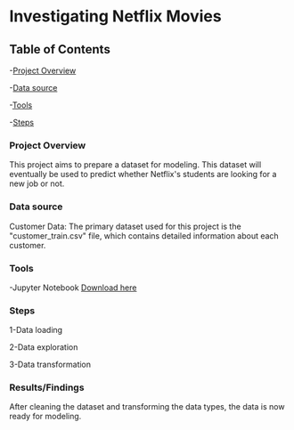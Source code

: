 # Investigating Netflix Movies

## Table of Contents

 -[Project Overview](#Project-Overview)
 
 -[Data source](#Data-source)
 
 -[Tools](#Tools)
 
 -[Steps](#Steps)
 
### Project Overview

This project aims to prepare a dataset for modeling. This dataset will eventually be used to predict whether Netflix's students are looking for a new job or not.

### Data source 

Customer Data: The primary dataset used for this project is the "customer_train.csv" file, which contains detailed information about each customer.

### Tools

-Jupyter Notebook [Download here](https://www.anaconda.com/download/)

### Steps

1-Data loading

2-Data exploration

3-Data transformation



### Results/Findings

After cleaning the dataset and transforming the data types, the data is now ready for modeling.

